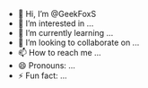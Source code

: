 - 👋 Hi, I’m @GeekFoxS
- 👀 I’m interested in ...
- 🌱 I’m currently learning ...
- 💞️ I’m looking to collaborate on ...
- 📫 How to reach me ...
- 😄 Pronouns: ...
- ⚡ Fun fact: ...

<!---
GeekFoxS/GeekFoxS is a ✨ special ✨ repository because its `README.md` (this file) appears on your GitHub profile.
You can click the Preview link to take a look at your changes.
--->

